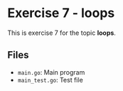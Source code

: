 # Exercise 7 - loops

This is exercise 7 for the topic **loops**.

## Files
- `main.go`: Main program
- `main_test.go`: Test file
